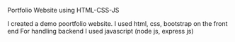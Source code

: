 Portfolio Website using HTML-CSS-JS

I created a demo poortfolio website.
I used html, css, bootstrap on the front end
For handling backend I used javascript (node js, express js)
